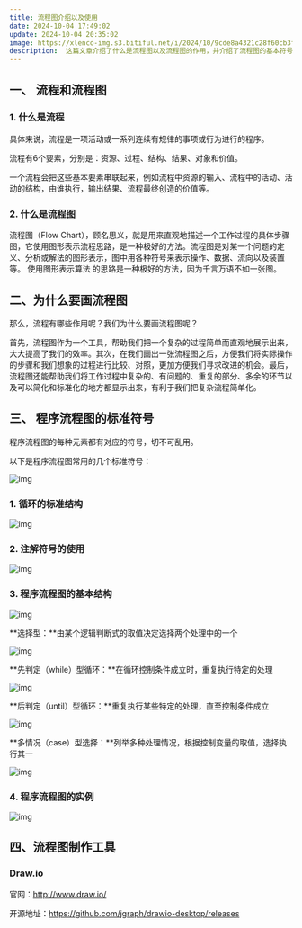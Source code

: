 ```yaml
---
title: 流程图介绍以及使用
date: 2024-10-04 17:49:02
update: 2024-10-04 20:35:02
image: https://xlenco-img.s3.bitiful.net/i/2024/10/9cde8a4321c28f60cb3fab08cccbe711.webp
description:  这篇文章介绍了什么是流程图以及流程图的作用，并介绍了流程图的基本符号，实例与制作流程图的工具。
---
```


## 一、 流程和流程图

### 1.  什么是流程

具体来说，流程是一项活动或一系列连续有规律的事项或行为进行的程序。

流程有6个要素，分别是：资源、过程、结构、结果、对象和价值。

一个流程会把这些基本要素串联起来，例如流程中资源的输入、流程中的活动、活动的结构，由谁执行，输出结果、流程最终创造的价值等。

### 2.  什么是流程图

流程图（Flow Chart），顾名思义，就是用来直观地描述一个工作过程的具体步骤图，它使用图形表示流程思路，是一种极好的方法。流程图是对某一个问题的定义、分析或解法的图形表示，图中用各种符号来表示操作、数据、流向以及装置等。 使用图形表示算法 的思路是一种极好的方法，因为千言万语不如一张图。

## 二、为什么要画流程图

那么，流程有哪些作用呢？我们为什么要画流程图呢？

首先，流程图作为一个工具，帮助我们把一个复杂的过程简单而直观地展示出来，大大提高了我们的效率。其次，在我们画出一张流程图之后，方便我们将实际操作的步骤和我们想象的过程进行比较、对照，更加方便我们寻求改进的机会。最后，流程图还能帮助我们将工作过程中复杂的、有问题的、重复的部分、多余的环节以及可以简化和标准化的地方都显示出来，有利于我们把复杂流程简单化。

## 三、  程序流程图的标准符号

程序流程图的每种元素都有对应的符号，切不可乱用。

以下是程序流程图常用的几个标准符号：

![img](https://xlenco-img.s3.bitiful.net/i/2024/10/622447aee33fb51aa0b2f7b7b36a1f0b.webp)

### 1. 循环的标准结构

![img](https://xlenco-img.s3.bitiful.net/i/2024/10/1f337071cea1df7f57e830aff64af344.webp)

### 2. 注解符号的使用

![img](https://xlenco-img.s3.bitiful.net/i/2024/10/ded4f73294b32b2834e874091460e883.webp)

### 3. 程序流程图的基本结构

![img](https://xlenco-img.s3.bitiful.net/i/2024/10/68d4fe03cf4755de3167c0ab8603f3e9.webp)

**选择型：**由某个逻辑判断式的取值决定选择两个处理中的一个

![img](https://xlenco-img.s3.bitiful.net/i/2024/10/948caf9b2090b49552f158ced68b2df1.webp)

**先判定（while）型循环：**在循环控制条件成立时，重复执行特定的处理

![img](https://xlenco-img.s3.bitiful.net/i/2024/10/02bdc4586e410ab24b232e6b46d5aed2.webp)

**后判定（until）型循环：**重复执行某些特定的处理，直至控制条件成立

![img](https://xlenco-img.s3.bitiful.net/i/2024/10/e8752b53bf0fc56d8ffe403c67b59cac.webp)

**多情况（case）型选择：**列举多种处理情况，根据控制变量的取值，选择执行其一

![img](https://xlenco-img.s3.bitiful.net/i/2024/10/fb0d1812402e4debf2277581485f4727.webp)

### 4. 程序流程图的实例

![img](https://xlenco-img.s3.bitiful.net/i/2024/10/d2bff3b48161a5ee6928a7e36573df59.webp)

## 四、流程图制作工具

### Draw.io

官网：http://www.draw.io/

开源地址：https://github.com/jgraph/drawio-desktop/releases

